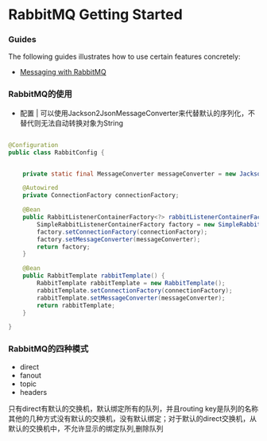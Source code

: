 # RabbitMQ Getting Started

### Guides
The following guides illustrates how to use certain features concretely:

* [Messaging with RabbitMQ](https://spring.io/guides/gs/messaging-rabbitmq/)

### RabbitMQ的使用

- 配置 | 可以使用Jackson2JsonMessageConverter来代替默认的序列化，不替代则无法自动转换对象为String
```java

@Configuration
public class RabbitConfig {


    private static final MessageConverter messageConverter = new Jackson2JsonMessageConverter();

    @Autowired
    private ConnectionFactory connectionFactory;

    @Bean
    public RabbitListenerContainerFactory<?> rabbitListenerContainerFactory() {
        SimpleRabbitListenerContainerFactory factory = new SimpleRabbitListenerContainerFactory();
        factory.setConnectionFactory(connectionFactory);
        factory.setMessageConverter(messageConverter);
        return factory;
    }

    @Bean
    public RabbitTemplate rabbitTemplate() {
        RabbitTemplate rabbitTemplate = new RabbitTemplate();
        rabbitTemplate.setConnectionFactory(connectionFactory);
        rabbitTemplate.setMessageConverter(messageConverter);
        return rabbitTemplate;
    }

}


```


### RabbitMQ的四种模式

- direct
- fanout
- topic
- headers

只有direct有默认的交换机，默认绑定所有的队列，并且routing key是队列的名称
其他的几种方式没有默认的交换机，没有默认绑定；对于默认的direct交换机，从默认的交换机中，不允许显示的绑定队列,删除队列